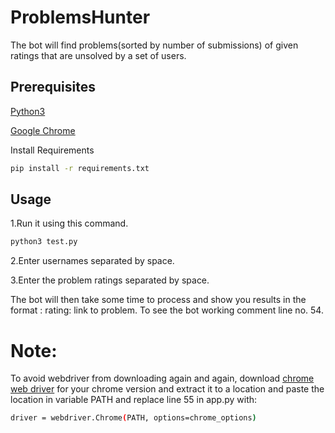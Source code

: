 # ProblemsHunter
The bot will find problems(sorted by number of submissions) of given ratings that are unsolved by a set of users.

## Prerequisites

[Python3](https://www.python.org/downloads/)

[Google Chrome](https://www.google.com/intl/en_in/chrome/)

Install Requirements
```bash
pip install -r requirements.txt
```

## Usage

1.Run it using this command.

```bash
python3 test.py
```
2.Enter usernames separated by space.

3.Enter the problem ratings separated by space.

The bot will then take some time to process and show you results in the format : rating: link to problem.
To see the bot working comment line no. 54.

# Note:
To avoid webdriver from downloading again and again, download [chrome web driver](http://chromedriver.chromium.org/downloads?tmpl=%2Fsystem%2Fapp%2Ftemplates%2Fprint%2F&showPrintDialog=1) for your chrome version and extract it to a location and paste the location in variable PATH and replace line 55 in app.py with:

```bash
driver = webdriver.Chrome(PATH, options=chrome_options)
```
